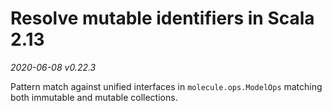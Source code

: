 # Resolve mutable identifiers in Scala 2.13
 
_2020-06-08 v0.22.3_

Pattern match against unified interfaces in `molecule.ops.ModelOps` matching
both immutable and mutable collections.

